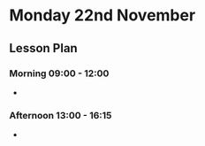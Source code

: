 # Monday 22nd November

## Lesson Plan

### Morning 09:00 - 12:00

+ 

### Afternoon 13:00 - 16:15

+ 
